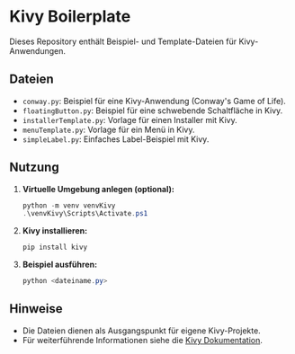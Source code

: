 # Kivy Boilerplate

Dieses Repository enthält Beispiel- und Template-Dateien für Kivy-Anwendungen.

## Dateien

- `conway.py`: Beispiel für eine Kivy-Anwendung (Conway's Game of Life).
- `floatingButton.py`: Beispiel für eine schwebende Schaltfläche in Kivy.
- `installerTemplate.py`: Vorlage für einen Installer mit Kivy.
- `menuTemplate.py`: Vorlage für ein Menü in Kivy.
- `simpleLabel.py`: Einfaches Label-Beispiel mit Kivy.

## Nutzung

1. **Virtuelle Umgebung anlegen (optional):**
   ```powershell
   python -m venv venvKivy
   .\venvKivy\Scripts\Activate.ps1
   ```
2. **Kivy installieren:**
   ```powershell
   pip install kivy
   ```
3. **Beispiel ausführen:**
   ```powershell
   python <dateiname.py>
   ```

## Hinweise

- Die Dateien dienen als Ausgangspunkt für eigene Kivy-Projekte.
- Für weiterführende Informationen siehe die [Kivy Dokumentation](https://kivy.org/doc/stable/).
